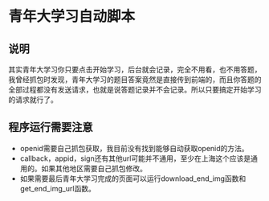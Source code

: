 # 青年大学习自动脚本
## 说明
其实青年大学习你只要点击开始学习，后台就会记录，完全不用看，也不用答题，我曾经抓包时发现，青年大学习的题目答案竟然是直接传到前端的，而且你答题的全部过程都没有发送请求，也就是说答题记录并不会记录。所以只要搞定开始学习的请求就行了。
## 程序运行需要注意
- openid需要自己抓包获取，我目前没有找到能够自动获取openid的方法。
- callback，appid，sign还有其他url可能并不通用，至少在上海这个应该是通用的。如果其他地区需要自己抓包修改。
- 如果需要最后青年大学习完成的页面可以运行download_end_img函数和get_end_img_url函数。

